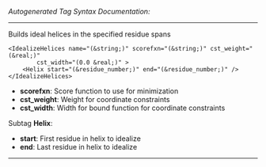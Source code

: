 _Autogenerated Tag Syntax Documentation:_

---
Builds ideal helices in the specified residue spans

```
<IdealizeHelices name="(&string;)" scorefxn="(&string;)" cst_weight="(&real;)"
        cst_width="(0.0 &real;)" >
    <Helix start="(&residue_number;)" end="(&residue_number;)" />
</IdealizeHelices>
```

-   **scorefxn**: Score function to use for minimization
-   **cst_weight**: Weight for coordinate constraints
-   **cst_width**: Width for bound function for coordinate constraints


Subtag **Helix**:   

-   **start**: First residue in helix to idealize
-   **end**: Last residue in helix to idealize

---
